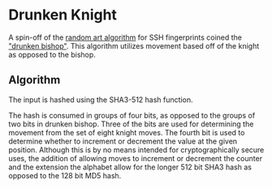 # Drunken Knight

A spin-off of the [random art algorithm](http://undeadly.org/cgi?action=article&sid=20080615022750) for SSH fingerprints coined the ["drunken bishop"](http://www.dirk-loss.de/sshvis/drunken_bishop.pdf). This algorithm utilizes movement based off of the knight as opposed to the bishop.

## Algorithm
The input is hashed using the SHA3-512 hash function.

The hash is consumed in groups of four bits, as opposed to the groups of two bits in drunken bishop. Three of the bits are used for determining the movement from the set of eight knight moves. The fourth bit is used to determine whether to increment or decrement the value at the given position. Although this is by no means intended for cryptographically secure uses, the addition of allowing moves to increment or decrement the counter and the extension the alphabet allow for the longer 512 bit SHA3 hash as opposed to the 128 bit MD5 hash.